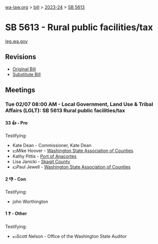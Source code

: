[wa-law.org](/) > [bill](/bill/) > [2023-24](/bill/2023-24/) > [SB 5613](/bill/2023-24/sb/5613/)

# SB 5613 - Rural public facilities/tax
[leg.wa.gov](https://app.leg.wa.gov/billsummary?BillNumber=5613&Year=2023&Initiative=false)

## Revisions
* [Original Bill](1/)
* [Substitute Bill](S/)

## Meetings
### Tue 02/07 08:00 AM - Local Government, Land Use & Tribal Affairs (LGLT): SB 5613 Rural public facilities/tax
#### 33 👍 - Pro
Testifying:
* Kate Dean - Commissioner, Kate Dean
* 💵Mike Hoover - [Washington State Association of Counties](/org/washington_state_association_of_counties/)
* Kathy Pittis - [Port of Anacortes](/org/port_of_anacortes/)
* Lisa Janicki - [Skagit County](/org/skagit_county/)
* 💵Paul Jewell - [Washington State Association of Counties](/org/washington_state_association_of_counties/)

#### 2 👎 - Con
Testifying:
* john Worthington

#### 1 ❓ - Other
Testifying:
* 💵Scott Nelson - Office of the Washington State Auditor
